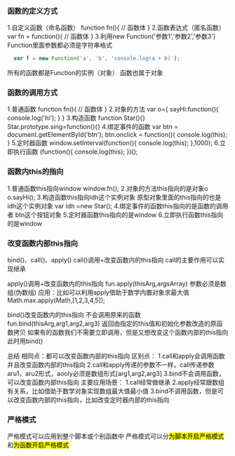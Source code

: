 ### 函数的定义方式
1.自定义函数（命名函数）
function fn(){
    // 函数体
}
2.函数表达式（匿名函数）
var fn = function(){
    // 函数体
}
3.利用new Function('参数1','参数2','参数3')
Function里面参数都必须是字符串格式
``` javascript
  var f = new Function('a', 'b', 'console.log(a + b)');
  ```

  所有的函数都是Function的实例（对象）
  函数也属于对象

  ### 函数的调用方式
  1.普通函数
  function fn(){
      // 函数体
  }
  2.对象的方法
  var o={
      sayHi:function(){
          console.log('hi');
      }
  }
  3.构造函数
    function Star(){}
    Star.prototype.sing=function(){}
  4.绑定事件的函数
  var btn = document.getElementById('btn');
    btn.onclick = function(){
        console.log(this);
    }
  5.定时器函数
    window.setInterval(function(){
        console.log(this);
    },1000);
  6.立即执行函数
    (function(){
        console.log(this);
    })();

  ### 函数内this的指向
1.普通函数this指向window
window.fn();
2.对象的方法this指向的是对象o
o.sayHi();
3.构造函数this指向ldh这个实例对象 原型对象里面的this指向的也是ldh这个实例对象
var ldh =new Star();
4.绑定事件的函数this指向的是函数的调用者 btn这个按钮对象
5.定时器函数this指向的是window
6.立即执行函数this指向的是window

### 改变函数内部this指向
bind()、call()、apply()
call()调用+改变函数内的this指向
call的主要作用可以实现继承

apply()调用+改变函数内的this指向
fun.apply(thisArg,argsArray)
参数必须是数组(伪数组)
应用：比如可以利用apply借助于数学内置对象求最大值
Math.max.apply(Math,[1,2,3,4,5]);

bind()改变函数内的this指向
不会调用原来的函数
fun.bind(thisArg,arg1,arg2,arg3)
返回由指定的this值和初始化参数改造的原函数拷贝
如果有的函数我们不需要立即调用，但是又想改变这个函数内部的this指向此时用bind()

总结
相同点：都可以改变函数内部的this指向
区别点：
1.call和apply会调用函数并且改变函数内部的this指向
2.call和apply传递的参数不一样，call传递参数aru1，aru2形式，aooly必须是数组形式[arg1,arg2,arg3]
3.bind不会调用函数，可以改变函数内部this指向
主要应用场景：
1.call经常做继承
2.apply经常跟数组有关系，比如借助于数学对象实现数组最大值最小值
3.bind不调用函数，但是可以改变函数内部的this指向，比如改变定时器内部的this指向

### 严格模式
严格模式可以应用到整个脚本或个别函数中
严格模式可以分<mark>为脚本开启严格模式</mark>和<mark>为函数开启严格模式</mark>